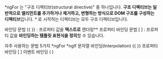 *ngFor 는 "구조 디렉티브(structural directive)" 중 하나입니다. **구조 디렉티브는 일반적으로 엘리먼트를 추가하거나 제거하고, 변형하는 방식으로 DOM 구조를 구성하는 디렉티브**입니다. * 로 시작하는 디렉티브는 모두 구조 디렉티브입니다.



바인딩 문법 {{ }} : 프로퍼티 값을 **텍스트로** 렌더링**
프로퍼티 바인딩 문법 [ ] : 프로퍼티 값을 **바인딩하는 템플릿 표현식을 정의**할 수 있습니다.

자주 사용하는 문법 5가지
*ngFor
*ngIf
문자열 바인딩(Interpolation) {{ }}
프로퍼티 바인딩 [ ]
이벤트 바인딩 ( )